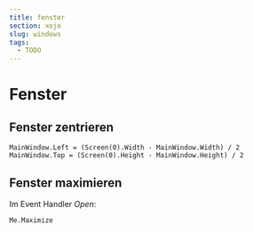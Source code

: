 ```yaml
---
title: fenster
section: xojo
slug: windows
tags:
  - TODO
---
```


# Fenster


## Fenster zentrieren

```vbnet
MainWindow.Left = (Screen(0).Width - MainWindow.Width) / 2
MainWindow.Top = (Screen(0).Height - MainWindow.Height) / 2
```


## Fenster maximieren

Im Event Handler *Open*:

```vbnet
Me.Maximize
```

